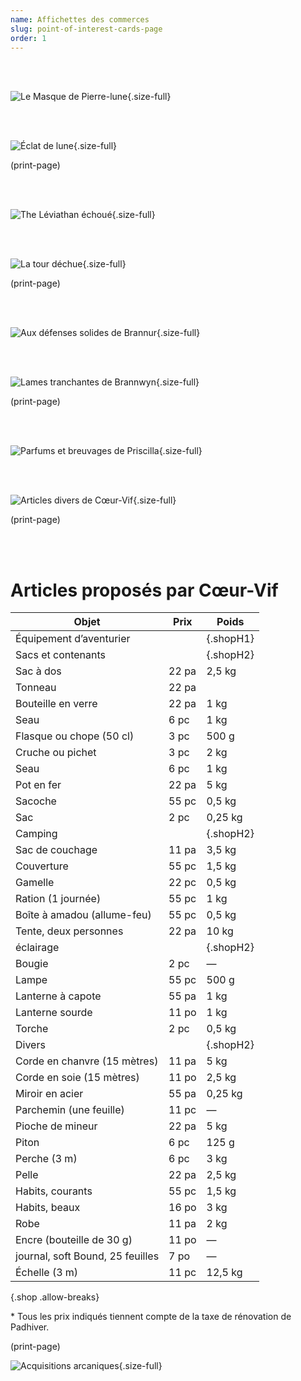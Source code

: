 ```yaml
---
name: Affichettes des commerces
slug: point-of-interest-cards-page
order: 1
---
```


<br /><br />

![Le Masque de Pierre-lune](../Images/POICards/MoonstoneMask.webp){.size-full}

<br /><br />

![Éclat de lune](../Images/POICards/ShardOfTheMoon.webp){.size-full}

(print-page)

<br /><br />

![The Léviathan échoué](../Images/POICards/BeachedLeviathan.webp){.size-full}

<br /><br />

![La tour déchue](../Images/POICards/FallenTower.webp){.size-full}

(print-page)

<br /><br />

![Aux défenses solides de Brannur](../Images/POICards/BrannursDependableDefenses.webp){.size-full}

<br /><br />

![Lames tranchantes de Brannwyn](../Images/POICards/BrannwynsSharpEdge.webp){.size-full}

(print-page)

<br /><br />

![Parfums et breuvages de Priscilla](../Images/POICards/PriscillasPerfumesAndPotables.webp){.size-full}

<br /><br />

![Articles divers de Cœur-Vif](../Images/POICards/SwiftHeartSundries.webp){.size-full}

(print-page)

<br /><br />

# Articles proposés par Cœur-Vif
|Objet|Prix|Poids|
|---|---|---|
| Équipement d’aventurier||{.shopH1}
|Sacs et contenants||{.shopH2}
|Sac à dos| 22 pa| 2,5 kg|
|Tonneau| 22 pa||
|Bouteille en verre|22 pa|1 kg|
|Seau|6 pc|1 kg|
|Flasque ou chope (50 cl)|3 pc|500 g|
|Cruche ou pichet|3 pc|2 kg|
|Seau|6 pc|1 kg|
|Pot en fer| 22 pa| 5 kg|
|Sacoche| 55 pc| 0,5 kg|
|Sac| 2 pc| 0,25 kg|
|Camping||{.shopH2}
|Sac de couchage| 11 pa| 3,5 kg|
|Couverture| 55 pc| 1,5 kg|
|Gamelle| 22 pc| 0,5 kg|
|Ration (1 journée)| 55 pc| 1 kg|
|Boîte à amadou (allume-feu)| 55 pc| 0,5 kg|
|Tente, deux personnes| 22 pa| 10 kg|
|éclairage||{.shopH2}
|Bougie| 2 pc|  —|
|Lampe|55 pc|500 g|
|Lanterne à capote| 55 pa| 1 kg|
|Lanterne sourde| 11 po| 1 kg|
|Torche| 2 pc| 0,5 kg|
|Divers||{.shopH2}
|Corde en chanvre (15 mètres)| 11 pa| 5 kg|
|Corde en soie (15 mètres)| 11 po| 2,5 kg|
|Miroir en acier| 55 pa| 0,25 kg|
|Parchemin (une feuille)| 11 pc|  —|
|Pioche de mineur| 22 pa| 5 kg|
|Piton| 6 pc| 125 g|
|Perche (3 m)|6 pc|3 kg|
|Pelle| 22 pa| 2,5 kg|
|Habits, courants| 55 pc| 1,5 kg|
|Habits, beaux| 16 po| 3 kg|
|Robe| 11 pa| 2 kg|
|Encre (bouteille de 30 g)| 11 po|  —|
|journal, soft Bound, 25 feuilles| 7 po|  —|
|Échelle (3 m)|11 pc|12,5 kg|
{.shop .allow-breaks}

\* Tous les prix indiqués tiennent compte de la taxe de rénovation de Padhiver.

(print-page)

![Acquisitions arcaniques](../Images/POICards/ArcaneAcquisitions.webp){.size-full}
